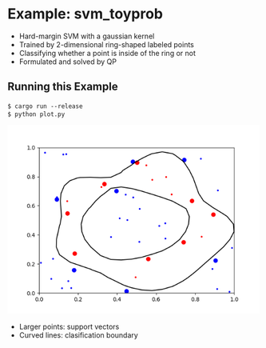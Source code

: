 # Example: svm_toyprob

* Hard-margin SVM with a gaussian kernel
* Trained by 2-dimensional ring-shaped labeled points
* Classifying whether a point is inside of the ring or not
* Formulated and solved by QP

## Running this Example

```
$ cargo run --release
$ python plot.py
```

![](plot.png)

* Larger points: support vectors
* Curved lines: clasification boundary
